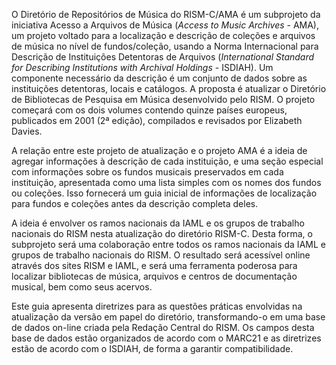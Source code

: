 O Diretório de Repositórios de Música do RISM-C/AMA é um subprojeto da iniciativa Acesso a Arquivos de Música (_Access to Music Archives_ - AMA), um projeto voltado para a localização e descrição de coleções e arquivos de música no nível de fundos/coleção, usando a Norma Internacional para Descrição de Instituições Detentoras de Arquivos (_International Standard for Describing Institutions with Archival Holdings_ - ISDIAH). Um componente necessário da descrição é um conjunto de dados sobre as instituições detentoras, locais e catálogos. A proposta é atualizar o Diretório de Bibliotecas de Pesquisa em Música desenvolvido pelo RISM. O projeto começará com os dois volumes contendo quinze países europeus, publicados em 2001 (2ª edição), compilados e revisados por Elizabeth Davies.

A relação entre este projeto de atualização e o projeto AMA é a ideia de agregar informações à descrição de cada instituição, e uma seção especial com informações sobre os fundos musicais preservados em cada instituição, apresentada como uma lista simples com os nomes dos fundos ou coleções. Isso fornecerá um guia inicial de informações de localização para fundos e coleções antes da descrição completa deles.

A ideia é envolver os ramos nacionais da IAML e os grupos de trabalho nacionais do RISM nesta atualização do diretório RISM-C. Desta forma, o subprojeto será uma colaboração entre todos os ramos nacionais da IAML e grupos de trabalho nacionais do RISM. O resultado será acessível online através dos sites RISM e IAML, e será uma ferramenta poderosa para localizar bibliotecas de música, arquivos e centros de documentação musical, bem como seus acervos.

Este guia apresenta diretrizes para as questões práticas envolvidas na atualização da versão em papel do diretório, transformando-o em uma base de dados on-line criada pela Redação Central do RISM. Os campos desta base de dados estão organizados de acordo com o MARC21 e as diretrizes estão de acordo com o ISDIAH, de forma a garantir compatibilidade. **&nbsp;**